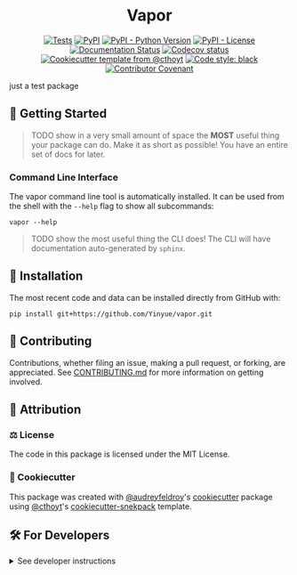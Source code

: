<!--
<p align="center">
  <img src="https://github.com/Yinyue/vapor/raw/main/docs/source/logo.png" height="150">
</p>
-->

<h1 align="center">
  Vapor
</h1>

<p align="center">
    <a href="https://github.com/Yinyue/vapor/actions/workflows/tests.yml">
        <img alt="Tests" src="https://github.com/Yinyue/vapor/actions/workflows/tests.yml/badge.svg" /></a>
    <a href="https://pypi.org/project/vapor">
        <img alt="PyPI" src="https://img.shields.io/pypi/v/vapor" /></a>
    <a href="https://pypi.org/project/vapor">
        <img alt="PyPI - Python Version" src="https://img.shields.io/pypi/pyversions/vapor" /></a>
    <a href="https://github.com/Yinyue/vapor/blob/main/LICENSE">
        <img alt="PyPI - License" src="https://img.shields.io/pypi/l/vapor" /></a>
    <a href='https://vapor.readthedocs.io/en/latest/?badge=latest'>
        <img src='https://readthedocs.org/projects/vapor/badge/?version=latest' alt='Documentation Status' /></a>
    <a href="https://codecov.io/gh/Yinyue/vapor/branch/main">
        <img src="https://codecov.io/gh/Yinyue/vapor/branch/main/graph/badge.svg" alt="Codecov status" /></a>  
    <a href="https://github.com/cthoyt/cookiecutter-python-package">
        <img alt="Cookiecutter template from @cthoyt" src="https://img.shields.io/badge/Cookiecutter-snekpack-blue" /></a>
    <a href='https://github.com/psf/black'>
        <img src='https://img.shields.io/badge/code%20style-black-000000.svg' alt='Code style: black' /></a>
    <a href="https://github.com/Yinyue/vapor/blob/main/.github/CODE_OF_CONDUCT.md">
        <img src="https://img.shields.io/badge/Contributor%20Covenant-2.1-4baaaa.svg" alt="Contributor Covenant"/></a>
</p>

just a test package

## 💪 Getting Started

> TODO show in a very small amount of space the **MOST** useful thing your package can do.
> Make it as short as possible! You have an entire set of docs for later.

### Command Line Interface

The vapor command line tool is automatically installed. It can
be used from the shell with the `--help` flag to show all subcommands:

```shell
vapor --help
```

> TODO show the most useful thing the CLI does! The CLI will have documentation auto-generated
> by `sphinx`.

## 🚀 Installation

<!-- Uncomment this section after your first ``tox -e finish``
The most recent release can be installed from
[PyPI](https://pypi.org/project/vapor/) with:

```shell
pip install vapor
```
-->

The most recent code and data can be installed directly from GitHub with:

```shell
pip install git+https://github.com/Yinyue/vapor.git
```

## 👐 Contributing

Contributions, whether filing an issue, making a pull request, or forking, are appreciated. See
[CONTRIBUTING.md](https://github.com/Yinyue/vapor/blob/master/.github/CONTRIBUTING.md)
for more information on getting involved.

## 👋 Attribution

### ⚖️ License

The code in this package is licensed under the MIT License.

<!--
### 📖 Citation

Citation goes here!
-->

<!--
### 🎁 Support

This project has been supported by the following organizations (in alphabetical order):

- [Biopragmatics Lab](https://biopragmatics.github.io)

-->

<!--
### 💰 Funding

This project has been supported by the following grants:

| Funding Body  | Program                                                      | Grant Number |
|---------------|--------------------------------------------------------------|--------------|
| Funder        | [Grant Name (GRANT-ACRONYM)](https://example.com/grant-link) | ABCXYZ       |
-->

### 🍪 Cookiecutter

This package was created with [@audreyfeldroy](https://github.com/audreyfeldroy)'s
[cookiecutter](https://github.com/cookiecutter/cookiecutter) package using [@cthoyt](https://github.com/cthoyt)'s
[cookiecutter-snekpack](https://github.com/cthoyt/cookiecutter-snekpack) template.

## 🛠️ For Developers

<details>
  <summary>See developer instructions</summary>

The final section of the README is for if you want to get involved by making a code contribution.

### Development Installation

To install in development mode, use the following:

```bash
git clone git+https://github.com/Yinyue/vapor.git
cd vapor
pip install -e .
```

### Updating Package Boilerplate

This project uses `cruft` to keep boilerplate (i.e., configuration, contribution guidelines, documentation
configuration)
up-to-date with the upstream cookiecutter package. Update with the following:

```shell
pip install cruft
cruft update
```

More info on Cruft's update command is
available [here](https://github.com/cruft/cruft?tab=readme-ov-file#updating-a-project).

### 🥼 Testing

After cloning the repository and installing `tox` and `tox-uv` with `pip install tox tox-uv`,
the unit tests in the `tests/` folder can be run reproducibly with:

```shell
tox
```

Additionally, these tests are automatically re-run with each commit in a
[GitHub Action](https://github.com/Yinyue/vapor/actions?query=workflow%3ATests).

### 📖 Building the Documentation

The documentation can be built locally using the following:

```shell
git clone git+https://github.com/Yinyue/vapor.git
cd vapor
tox -e docs
open docs/build/html/index.html
``` 

The documentation automatically installs the package as well as the `docs`
extra specified in the [`setup.cfg`](setup.cfg). `sphinx` plugins
like `texext` can be added there. Additionally, they need to be added to the
`extensions` list in [`docs/source/conf.py`](docs/source/conf.py).

The documentation can be deployed to [ReadTheDocs](https://readthedocs.io) using
[this guide](https://docs.readthedocs.io/en/stable/intro/import-guide.html).
The [`.readthedocs.yml`](.readthedocs.yml) YAML file contains all the configuration you'll need.
You can also set up continuous integration on GitHub to check not only that
Sphinx can build the documentation in an isolated environment (i.e., with ``tox -e docs-test``)
but also that [ReadTheDocs can build it too](https://docs.readthedocs.io/en/stable/pull-requests.html).

### 📦 Making a Release

After installing the package in development mode and installing `tox` and `tox-uv` with `pip install tox tox-uv`,
the commands for making a new release are contained within the `finish` environment
in `tox.ini`. Run the following from the shell:

```shell
tox -e finish
```

This script does the following:

1. Uses [Bump2Version](https://github.com/c4urself/bump2version) to switch the version number in
   the `setup.cfg`, `CITATION.cff`, `src/vapor/version.py`,
   and [`docs/source/conf.py`](docs/source/conf.py) to not have the `-dev` suffix
2. Packages the code in both a tar archive and a wheel using [`build`](https://github.com/pypa/build)
3. Uploads to PyPI using [`twine`](https://github.com/pypa/twine). Be sure to have a `.pypirc` file
   configured to avoid the need for manual input at this step
4. Push to GitHub. You'll need to make a release going with the commit where the version was bumped.
5. Bump the version to the next patch. If you made big changes and want to bump the version by minor, you can
   use `tox -e bumpversion -- minor` after.

</details>
